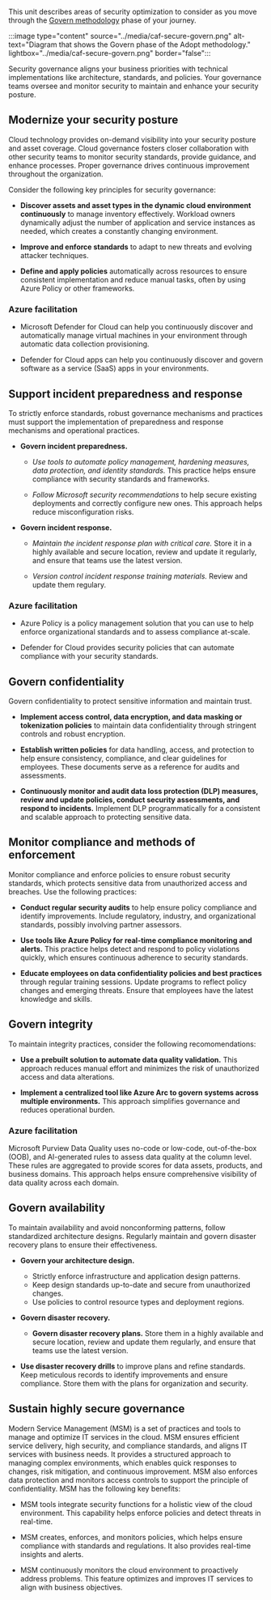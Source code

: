 This unit describes areas of security optimization to consider as you move through the [Govern methodology](/azure/cloud-adoption-framework/secure/govern/) phase of your journey.

:::image type="content" source="../media/caf-secure-govern.png" alt-text="Diagram that shows the Govern phase of the Adopt methodology." lightbox="../media/caf-secure-govern.png" border="false":::

Security governance aligns your business priorities with technical implementations like architecture, standards, and policies. Your governance teams oversee and monitor security to maintain and enhance your security posture.

## Modernize your security posture

Cloud technology provides on-demand visibility into your security posture and asset coverage. Cloud governance fosters closer collaboration with other security teams to monitor security standards, provide guidance, and enhance processes. Proper governance drives continuous improvement throughout the organization.

Consider the following key principles for security governance:

- **Discover assets and asset types in the dynamic cloud environment continuously** to manage inventory effectively. Workload owners dynamically adjust the number of application and service instances as needed, which creates a constantly changing environment. 

- **Improve and enforce standards** to adapt to new threats and evolving attacker techniques.
- **Define and apply policies** automatically across resources to ensure consistent implementation and reduce manual tasks, often by using Azure Policy or other frameworks.

### Azure facilitation

- Microsoft Defender for Cloud can help you continuously discover and automatically manage virtual machines in your environment through automatic data collection provisioning.

- Defender for Cloud apps can help you continuously discover and govern software as a service (SaaS) apps in your environments.

## Support incident preparedness and response

To strictly enforce standards, robust governance mechanisms and practices must support the implementation of preparedness and response mechanisms and operational practices.

- **Govern incident preparedness.**

  - *Use tools to automate policy management, hardening measures, data protection, and identity standards.* This practice helps ensure compliance with security standards and frameworks.

  - *Follow Microsoft security recommendations* to help secure existing deployments and correctly configure new ones. This approach helps reduce misconfiguration risks.

- **Govern incident response.**

  - *Maintain the incident response plan with critical care.* Store it in a highly available and secure location, review and update it regularly, and ensure that teams use the latest version.

  - *Version control incident response training materials.* Review and update them regulary.

### Azure facilitation

- Azure Policy is a policy management solution that you can use to help enforce organizational standards and to assess compliance at-scale. 

- Defender for Cloud provides security policies that can automate compliance with your security standards.

## Govern confidentiality

Govern confidentiality to protect sensitive information and maintain trust.

- **Implement access control, data encryption, and data masking or tokenization policies** to maintain data confidentiality through stringent controls and robust encryption.

- **Establish written policies** for data handling, access, and protection to help ensure consistency, compliance, and clear guidelines for employees. These documents serve as a reference for audits and assessments.

- **Continuously monitor and audit data loss protection (DLP) measures, review and update policies, conduct security assessments, and respond to incidents.** Implement DLP programmatically for a consistent and scalable approach to protecting sensitive data.

## Monitor compliance and methods of enforcement

Monitor compliance and enforce policies to ensure robust security standards, which protects sensitive data from unauthorized access and breaches. Use the following practices:

- **Conduct regular security audits** to help ensure policy compliance and identify improvements. Include regulatory, industry, and organizational standards, possibly involving partner assessors.

- **Use tools like Azure Policy for real-time compliance monitoring and alerts.** This practice helps detect and respond to policy violations quickly, which ensures continuous adherence to security standards.

- **Educate employees on data confidentiality policies and best practices** through regular training sessions. Update programs to reflect policy changes and emerging threats. Ensure that employees have the latest knowledge and skills.

## Govern integrity

To maintain integrity practices, consider the following recomomendations:

- **Use a prebuilt solution to automate data quality validation.** This approach reduces manual effort and minimizes the risk of unauthorized access and data alterations.

- **Implement a centralized tool like Azure Arc to govern systems across multiple environments.** This approach simplifies governance and reduces operational burden.

### Azure facilitation

Microsoft Purview Data Quality uses no-code or low-code, out-of-the-box (OOB), and AI-generated rules to assess data quality at the column level. These rules are aggregated to provide scores for data assets, products, and business domains. This approach helps ensure comprehensive visibility of data quality across each domain.

## Govern availability

To maintain availability and avoid nonconforming patterns, follow standardized architecture designs. Regularly maintain and govern disaster recovery plans to ensure their effectiveness.

- **Govern your architecture design.**
  
  - Strictly enforce infrastructure and application design patterns.
  - Keep design standards up-to-date and secure from unauthorized changes.
  - Use policies to control resource types and deployment regions.

- **Govern disaster recovery.**

  - **Govern disaster recovery plans.** Store them in a highly available and secure location, review and update them regularly, and ensure that teams use the latest version.

- **Use disaster recovery drills** to improve plans and refine standards. Keep meticulous records to identify improvements and ensure compliance. Store them with the plans for organization and security.

## Sustain highly secure governance

Modern Service Management (MSM) is a set of practices and tools to manage and optimize IT services in the cloud. MSM ensures efficient service delivery, high security, and compliance standards, and aligns IT services with business needs. It provides a structured approach to managing complex environments, which enables quick responses to changes, risk mitigation, and continuous improvement. MSM also enforces data protection and monitors access controls to support the principle of confidentiality. MSM has the following key benefits:

- MSM tools integrate security functions for a holistic view of the cloud environment. This capability helps enforce policies and detect threats in real-time.

- MSM creates, enforces, and monitors policies, which helps ensure compliance with standards and regulations. It also provides real-time insights and alerts.

- MSM continuously monitors the cloud environment to proactively address problems. This feature optimizes and improves IT services to align with business objectives.
